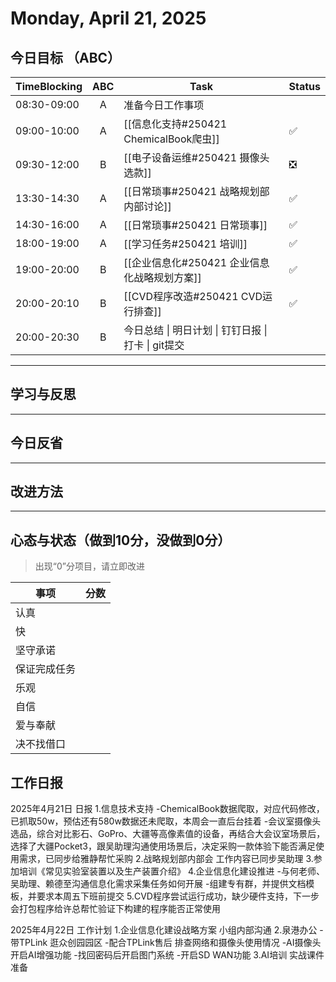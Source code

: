 # Monday, April 21, 2025

## 今日目标 （ABC）

| TimeBlocking | ABC | Task                                                 | Status |
| ------------ | :-: | ---------------------------------------------------- | ------ |
| 08:30-09:00  |  A  | 准备今日工作事项                                     |        |
| 09:00-10:00  |  A  | [[信息化支持#250421 ChemicalBook爬虫]]               | ✅     |
| 09:30-12:00  |  B  | [[电子设备运维#250421 摄像头选款]]                   | ❎     |
| 13:30-14:30  |  A  | [[日常琐事#250421 战略规划部内部讨论]]               | ✅     |
| 14:30-16:00  |  A  | [[日常琐事#250421 日常琐事]]                         | ✅     |
| 18:00-19:00  |  A  | [[学习任务#250421 培训]]                             | ✅     |
| 19:00-20:00  |  B  | [[企业信息化#250421 企业信息化战略规划方案]]         | ✅     |
| 20:00-20:10  |  B  | [[CVD程序改造#250421 CVD运行排查]]                   | ✅     |
| 20:00-20:30  |  B  | 今日总结 \| 明日计划 \| 钉钉日报 \| 打卡  \| git提交 |        |

---

## 学习与反思

---

## 今日反省

---

## 改进方法

---

## 心态与状态（做到10分，没做到0分）

> 出现“0”分项目，请立即改进

| 事项         | 分数 |
| ------------ | ---- |
| 认真         |      |
| 快           |      |
| 坚守承诺     |      |
| 保证完成任务 |      |
| 乐观         |      |
| 自信         |      |
| 爱与奉献     |      |
| 决不找借口   |      |

## 工作日报

2025年4月21日 日报
1.信息技术支持
-ChemicalBook数据爬取，对应代码修改，已抓取50w，预估还有580w数据还未爬取，本周会一直后台挂着
-会议室摄像头选品，综合对比影石、GoPro、大疆等高像素值的设备，再结合大会议室场景后，选择了大疆Pocket3，跟吴助理沟通使用场景后，决定采购一款体验下能否满足使用需求，已同步给雅静帮忙采购
2.战略规划部内部会 工作内容已同步吴助理
3.参加培训《常见实验室装置以及生产装置介绍》
4.企业信息化建设推进
-与何老师、吴助理、赖德至沟通信息化需求采集任务如何开展
-组建专有群，并提供文档模板，并要求本周五下班前提交
5.CVD程序尝试运行成功，缺少硬件支持，下一步会打包程序给许总帮忙验证下构建的程序能否正常使用

2025年4月22日 工作计划
1.企业信息化建设战略方案 小组内部沟通
2.泉港办公
-带TPLink 逛众创园园区
-配合TPLink售后 排查网络和摄像头使用情况
-AI摄像头开启AI增强功能
-找回密码后开启图门系统
-开启SD WAN功能
3.AI培训 实战课件准备

